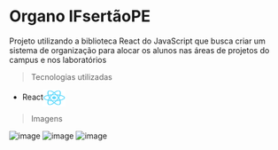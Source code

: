 <h1>Organo IFsertãoPE</h1>
<p>Projeto utilizando a biblioteca React do JavaScript que busca criar um sistema de organização para alocar os alunos nas áreas de projetos do campus e nos laboratórios</p>

>Tecnologias utilizadas

* React<img align="center" alt="JoseNeto-HTML" height="30" width="40" src="https://raw.githubusercontent.com/devicons/devicon/master/icons/react/react-original.svg"/>

>Imagens

![image](https://user-images.githubusercontent.com/84688951/198674139-e48abf40-581f-4a02-8aec-5e7791645887.png)
![image](https://user-images.githubusercontent.com/84688951/198674442-bdfcf4ba-7e76-4ee6-bae5-3d6c0901667f.png)
![image](https://user-images.githubusercontent.com/84688951/198674517-a8f6002c-709c-4f5a-945a-e45134e42c1c.png)

